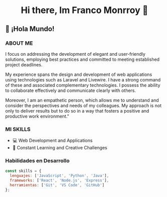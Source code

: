 <div align="center" >
</div>
<h1 align="center"> Hi there, Im Franco Monrroy 🐺 </h1>


## 👋 ¡Hola Mundo! 

### ABOUT ME

I focus on addressing the development of elegant and user-friendly solutions, employing best practices and committed to meeting established project deadlines.

My experience spans the design and development of web applications using technologies such as Laravel and Livewire. I have a strong command of these and associated complementary technologies.
I possess the ability to collaborate effectively and communicate clearly with others.

Moreover, I am an empathetic person, which allows me to understand and consider the perspectives and needs of my colleagues. My approach is not only to deliver results but to do so in a way that fosters a positive and productive work environment."
### MI SKILLS

- 💻 Web Development and Applications
- 🚀 Constant Learning and Creative Challenges

### Habilidades en Desarrollo

```javascript
const skills = {
  lenguajes: ['JavaScript', 'Python', 'Java'],
  frameworks: ['React', 'Node.js', 'Express'],
  herramientas: ['Git', 'VS Code', 'GitHub']
};
